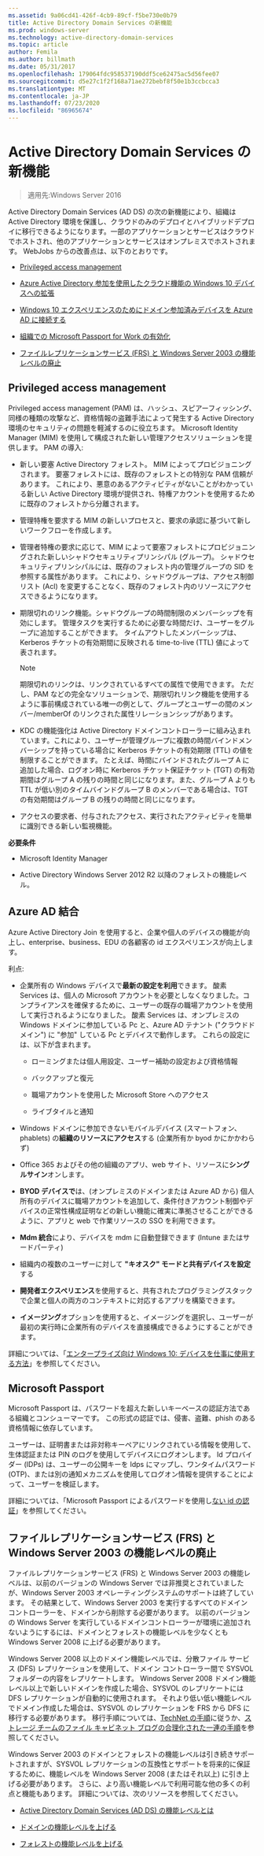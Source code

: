 ```yaml
---
ms.assetid: 9a06cd41-426f-4cb9-89cf-f5be730e0b79
title: Active Directory Domain Services の新機能
ms.prod: windows-server
ms.technology: active-directory-domain-services
ms.topic: article
author: Femila
ms.author: billmath
ms.date: 05/31/2017
ms.openlocfilehash: 179064fdc958537190ddf5ce62475ac5d56fee07
ms.sourcegitcommit: d5e27c1f2f168a71ae272bebf8f50e1b3ccbcca3
ms.translationtype: MT
ms.contentlocale: ja-JP
ms.lasthandoff: 07/23/2020
ms.locfileid: "86965674"
---
```

# <a name="whats-new-in-active-directory-domain-services"></a>Active Directory Domain Services の新機能 

>適用先:Windows Server 2016

Active Directory Domain Services (AD DS) の次の新機能により、組織は Active Directory 環境を保護し、クラウドのみのデプロイとハイブリッドデプロイに移行できるようになります。一部のアプリケーションとサービスはクラウドでホストされ、他のアプリケーションとサービスはオンプレミスでホストされます。 WebJobs からの改善点は、以下のとおりです。  
  
-   [Privileged access management](/microsoft-identity-manager/pam/privileged-identity-management-for-active-directory-domain-services)  
  
- [Azure Active Directory 参加を使用したクラウド機能の Windows 10 デバイスへの拡張](/azure/active-directory/devices/overview)   
  
- [Windows 10 エクスペリエンスのためにドメイン参加済みデバイスを Azure AD に接続する](/azure/active-directory/devices/hybrid-azuread-join-plan)   
  
- [組織での Microsoft Passport for Work の有効化](/windows/security/identity-protection/hello-for-business/hello-identity-verification)    
  
-  [ファイルレプリケーションサービス (FRS) と Windows Server 2003 の機能レベルの廃止](ad-ds/active-directory-functional-levels.md)  
  
  
## <a name="privileged-access-management"></a><a name="BKMK_PAM"></a>Privileged access management  
Privileged access management (PAM) は、ハッシュ、スピアーフィッシング、同様の種類の攻撃など、資格情報の盗難手法によって発生する Active Directory 環境のセキュリティの問題を軽減するのに役立ちます。 Microsoft Identity Manager (MIM) を使用して構成された新しい管理アクセスソリューションを提供します。 PAM の導入:  
  
-   新しい要塞 Active Directory フォレスト。 MIM によってプロビジョニングされます。 要塞フォレストには、既存のフォレストとの特別な PAM 信頼があります。 これにより、悪意のあるアクティビティがないことがわかっている新しい Active Directory 環境が提供され、特権アカウントを使用するために既存のフォレストから分離されます。  
  
-   管理特権を要求する MIM の新しいプロセスと、要求の承認に基づいて新しいワークフローを作成します。  
  
-   管理者特権の要求に応じて、MIM によって要塞フォレストにプロビジョニングされた新しいシャドウセキュリティプリンシパル (グループ)。 シャドウセキュリティプリンシパルには、既存のフォレスト内の管理グループの SID を参照する属性があります。 これにより、シャドウグループは、アクセス制御リスト (Acl) を変更することなく、既存のフォレスト内のリソースにアクセスできるようになります。  
  
-   期限切れのリンク機能。シャドウグループの時間制限のメンバーシップを有効にします。 管理タスクを実行するために必要な時間だけ、ユーザーをグループに追加することができます。 タイムアウトしたメンバーシップは、Kerberos チケットの有効期間に反映される time-to-live (TTL) 値によって表されます。  
  
    > [!NOTE]  
    > 期限切れのリンクは、リンクされているすべての属性で使用できます。 ただし、PAM などの完全なソリューションで、期限切れリンク機能を使用するように事前構成されている唯一の例として、グループとユーザーの間のメンバー/memberOf のリンクされた属性リレーションシップがあります。  
  
-   KDC の機能強化は Active Directory ドメインコントローラーに組み込まれています。これにより、ユーザーが管理グループに複数の時間バインドメンバーシップを持っている場合に Kerberos チケットの有効期限 (TTL) の値を制限することができます。 たとえば、時間にバインドされたグループ A に追加した場合、ログオン時に Kerberos チケット保証チケット (TGT) の有効期間はグループ A の残りの時間と同じになります。また、グループ A よりも TTL が低い別のタイムバインドグループ B のメンバーである場合は、TGT の有効期間はグループ B の残りの時間と同じになります。  
  
-   アクセスの要求者、付与されたアクセス、実行されたアクティビティを簡単に識別できる新しい監視機能。  
  
**必要条件**  
  
-   Microsoft Identity Manager  
  
-   Active Directory Windows Server 2012 R2 以降のフォレストの機能レベル。  
  
## <a name="azure-ad-join"></a><a name="BKMK_AzureADJoin"></a>Azure AD 結合  
Azure Active Directory Join を使用すると、企業や個人のデバイスの機能が向上し、enterprise、business、EDU の各顧客の id エクスペリエンスが向上します。  
  
利点:  
  
-   企業所有の Windows デバイスで**最新の設定を利用**できます。 酸素 Services は、個人の Microsoft アカウントを必要としなくなりました。コンプライアンスを確保するために、ユーザーの既存の職場アカウントを使用して実行されるようになりました。 酸素 Services は、オンプレミスの Windows ドメインに参加している Pc と、Azure AD テナント ("クラウドドメイン") に "参加" している Pc とデバイスで動作します。 これらの設定には、以下が含まれます。  
  
    -   ローミングまたは個人用設定、ユーザー補助の設定および資格情報  
  
    -   バックアップと復元  
  
    -   職場アカウントを使用した Microsoft Store へのアクセス  
  
    -   ライブタイルと通知  
  
-   Windows ドメインに参加できないモバイルデバイス (スマートフォン、phablets) の**組織のリソースにアクセス**する (企業所有か byod かにかかわらず)  
  
-   Office 365 およびその他の組織のアプリ、web サイト、リソースに**シングルサイン**オンします。  
  
-   **BYOD デバイスで**は、(オンプレミスのドメインまたは Azure AD から) 個人所有のデバイスに職場アカウントを追加して、条件付きアカウント制御やデバイスの正常性構成証明などの新しい機能に確実に準拠させることができるように、アプリと web で作業リソースの SSO を利用できます。  
  
-   **Mdm 統合**により、デバイスを mdm に自動登録できます (Intune またはサードパーティ)  
  
-   組織内の複数のユーザーに対して **"キオスク" モードと共有デバイスを設定**する  
  
-   **開発者エクスペリエンス**を使用すると、共有されたプログラミングスタックで企業と個人の両方のコンテキストに対応するアプリを構築できます。  
  
-   **イメージング**オプションを使用すると、イメージングを選択し、ユーザーが最初の実行時に企業所有のデバイスを直接構成できるようにすることができます。  
  
詳細については、「[エンタープライズ向け Windows 10: デバイスを仕事に使用する方法](/azure/active-directory/devices/overview)」を参照してください。  
  
## <a name="microsoft-passport"></a><a name="BKMK_IDLocker"></a>Microsoft Passport  
Microsoft Passport は、パスワードを超えた新しいキーベースの認証方法である組織とコンシューマーです。 この形式の認証では、侵害、盗難、phish のある資格情報に依存しています。  
  
ユーザーは、証明書または非対称キーペアにリンクされている情報を使用して、生体認証または PIN のログを使用してデバイスにログオンします。 Id プロバイダー (IDPs) は、ユーザーの公開キーを Idps にマップし、ワンタイムパスワード (OTP)、または別の通知メカニズムを使用してログオン情報を提供することによって、ユーザーを検証します。  
  
詳細については、「Microsoft Passport によるパスワードを使用し[ない id の認証](/windows/security/identity-protection/hello-for-business/hello-identity-verification)」を参照してください。  
  
## <a name="deprecation-of-file-replication-service-frs-and-windows-server-2003-functional-levels"></a><a name="BKMK_FRSDeprecation"></a>ファイルレプリケーションサービス (FRS) と Windows Server 2003 の機能レベルの廃止  
ファイルレプリケーションサービス (FRS) と Windows Server 2003 の機能レベルは、以前のバージョンの Windows Server では非推奨とされていましたが、Windows Server 2003 オペレーティングシステムのサポートは終了しています。 その結果として、Windows Server 2003 を実行するすべてのドメイン コントローラーを、ドメインから削除する必要があります。 以前のバージョンの Windows Server を実行しているドメインコントローラーが環境に追加されないようにするには、ドメインとフォレストの機能レベルを少なくとも Windows Server 2008 に上げる必要があります。  
  
Windows Server 2008 以上のドメイン機能レベルでは、分散ファイル サービス (DFS) レプリケーションを使用して、ドメイン コントローラー間で SYSVOL フォルダーの内容をレプリケートします。 Windows Server 2008 ドメイン機能レベル以上で新しいドメインを作成した場合、SYSVOL のレプリケートには DFS レプリケーションが自動的に使用されます。 それより低い低い機能レベルでドメイン作成した場合は、SYSVOL のレプリケーションを FRS から DFS に移行する必要があります。 移行手順については、[TechNet の手順](../storage/dfs-replication/migrate-sysvol-to-dfsr.md)に従うか、[ストレージ チームのファイル キャビネット ブログの合理化された一連の手順](https://techcommunity.microsoft.com/t5/storage-at-microsoft/bg-p/FileCAB)を参照してください。  
  
Windows Server 2003 のドメインとフォレストの機能レベルは引き続きサポートされますが、SYSVOL レプリケーションの互換性とサポートを将来的に保証するために、機能レベルを Windows Server 2008 (またはそれ以上) に引き上げる必要があります。 さらに、より高い機能レベルで利用可能な他の多くの利点と機能もあります。 詳細については、次のリソースを参照してください。  
  
-   [Active Directory Domain Services (AD DS) の機能レベルとは](ad-ds/active-directory-functional-levels.md)  
  
-   [ドメインの機能レベルを上げる](/previous-versions/windows/it-pro/windows-server-2008-R2-and-2008/cc753104(v=ws.11))  
  
-   [フォレストの機能レベルを上げる](/previous-versions/windows/it-pro/windows-server-2008-R2-and-2008/cc730985(v=ws.11))  
  
